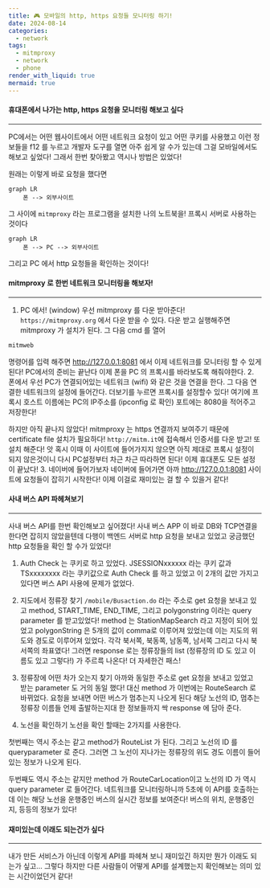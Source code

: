 ```yaml
---
title: 🎮 모바일의 http, https 요청들 모니터링 하기!
date: 2024-08-14
categories:
  - network
tags:
  - mitmproxy
  - network
  - phone
render_with_liquid: true
mermaid: true
---
```

#### 휴대폰에서 나가는 http, https 요청을 모니터링 해보고 싶다
---
PC에서는 어떤 웹사이트에서 어떤 네트워크 요청이 있고 어떤 쿠키를 사용했고 이런 정보들을 f12 를 누르고 개발자 도구를 열면 아주 쉽게 알 수가 있는데 그걸 모바일에서도 해보고 싶었다! 그래서 한번 찾아봤고 역시나 방법은 있었다! 

원래는 이렇게 바로 요청을 했다면
```mermaid
graph LR
    폰 --> 외부사이트
```

그 사이에 `mitmproxy` 라는 프로그램을 설치한 나의 노트북을! 프록시 서버로 사용하는 것이다
```mermaid
graph LR
    폰 --> PC --> 외부사이트
```
그리고 PC 에서 http 요청들을 확인하는 것이다!

#### mitmproxy 로 한번 네트워크 모니터링을 해보자!
---
1. PC 에서! (window)
우선 mitmproxy 를 다운 받아준다! `https://mitmproxy.org` 에서 다운 받을 수 있다. 다운 받고 실행해주면 mitmproxy 가 설치가 된다. 그 다음 cmd 를 열어
```bash
mitmweb
```

명령어를 입력 해주면  http://127.0.0.1:8081 에서 이제 네트워크를 모니터링 할 수 있게 된다! PC에서의 준비는 끝난다 이제 폰을 PC 의 프록시를 바라보도록 해줘야한다.
2. 폰에서
우선 PC가 연결되어있는 네트워크 (wifi) 와 같은 것을 연결을 한다. 그 다음 연결한 네트워크의 설정에 들어간다. 더보기를 누르면 프록시를 설정할수 있다! 여기에 프록시 호스트 이름에는 PC의 IP주소를 (ipconfig 로 확인) 포트에는 8080을 적어주고 저장한다! 

하지만 아직 끝나지 않았다! mitmproxy 는 https 연결까지 보여주기 때문에 certificate file 설치가 필요하다! `http://mitm.it`에 접속해서 인증서를 다운 받고! 또 설치 해준다! 앗 혹시 이때 이 사이트에 들어가지지 않으면 아직 제대로 프록시 설정이 되지 않은것이니 다시 PC설정부터 차근 차근 따라하면 된다! 이제 휴대폰도 모든 설정이 끝났다!
3. 네이버에 들어가보자
네이버에 들어가면 아까 http://127.0.0.1:8081 사이트에 요청들이 잡히기 시작한다! 이제 이걸로 재미있는 걸 할 수 있을거 같다!

#### 사내 버스 API 파헤쳐보기
---
사내 버스 API를 한번 확인해보고 싶어졌다! 사내 버스 APP 이 바로 DB와 TCP연결을 한다면 잡히지 않았을텐데 다행이 백엔드 서버로 http 요청을 보내고 있었고 궁금했던 http 요청들을 확인 할 수가 있었다!
1. Auth Check 는 쿠키로 하고 있었다.
JSESSIONxxxxxx 라는 쿠키 값과 TSxxxxxxxx 라는 쿠키값으로 Auth Check 를 하고 있었고 이 2개의 값만 가지고 있다면 버스 API 사용에 문제가 없었다.

2. 지도에서 정류장 찾기
`/mobile/Busaction.do` 라는 주소로 get 요청을 보내고 있고 method, START_TIME, END_TIME, 그리고 polygonstring 이라는 query parameter 를 받고있었다! method 는 StationMapSearch 라고 지정이 되어 있었고 polygonString 은 5개의 값이 comma로 이루어져 있었는데 이는 지도의 위도와 경도로 이루어져 있었다. 각각 북서쪽, 북동쪽, 남동쪽, 남서쪽 그리고 다시 북서쪽의 좌표였다! 그러면 response 로는 정류장들의 list (정류장의 ID 도 있고 이름도 있고 그렇다!) 가 주르륵 나온다!  더 자세한건 패스!

3. 정류장에 어떤 차가 오는지 찾기
아까와 동일한 주소로 get 요청을 보내고 있었고 받는 parameter 도 거의 동일 했다! 대신 method 가 이번에는 RouteSearch 로 바뀌었다. 요청을 보내면 어떤 버스가 멈추는지 나오게 된다 해당 노선의 ID, 멈추는 정류장 이름들 언제 출발하는지대 한 정보들까지 싹 response 에 담아 준다.

4. 노선을 확인하기
노선을 확인 할때는 2가지를 사용한다. 

첫번째는 역시 주소는 같고 method가 RouteList 가 된다. 그리고 노선의 ID 를 queryparameter 로 준다. 그러면 그 노선이 지나가는 정류장의 위도 경도 이름이 들어있는 정보가 나오게 된다. 

두번째도 역시 주소는 같지만 method 가 RouteCarLocation이고 노선의 ID 가 역시 query parameter 로 들어간다. 네트워크를 모니터링하니까 5초에 이 API를 호출하는데 이는 해당 노선을 운행중인 버스의 실시간 정보를 보여준다! 버스의 위치, 운행중인지, 등등의 정보가 있다! 

#### 재미있는데 이래도 되는건가 싶다
---
내가 만든 서비스가 아닌데 이렇게 API를 파헤쳐 보니 재미있긴 하지만 뭔가 이래도 되는가 싶고... 그렇다 하지만 다른 사람들이 어떻게 API를 설계했는지 확인해보는 의미 있는 시간이었던거 같다!
